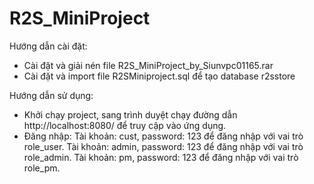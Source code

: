 # R2S_MiniProject
Hướng dẫn cài đặt:
- Cài đặt và giải nén file R2S_MiniProject_by_Siunvpc01165.rar
- Cài đặt và import file R2SMiniproject.sql để tạo database r2sstore

Hướng dẫn sử dụng:
- Khởi chạy project, sang trình duyệt chạy đường dẫn http://localhost:8080/ để truy cập vào ứng dụng.
-	Đăng nhập:
    Tài khoản: cust, password: 123 để đăng nhập với vai trò role_user.
    Tài khoản: admin, password: 123 để đăng nhập với vai trò role_admin.
    Tài khoản: pm, password: 123 để đăng nhập với vai trò role_pm.
 
